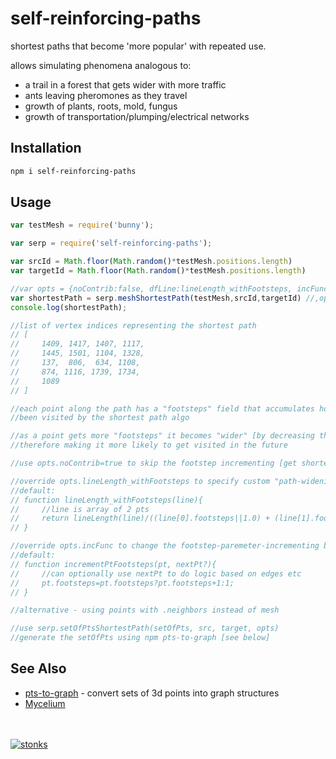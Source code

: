 # self-reinforcing-paths

shortest paths that become 'more popular' with repeated use.

allows simulating phenomena analogous to:

- a trail in a forest that gets wider with more traffic
- ants leaving pheromones as they travel
- growth of plants, roots, mold, fungus
- growth of transportation/plumping/electrical networks

## Installation

```sh
npm i self-reinforcing-paths
```

## Usage 

```javascript
var testMesh = require('bunny');

var serp = require('self-reinforcing-paths');

var srcId = Math.floor(Math.random()*testMesh.positions.length)
var targetId = Math.floor(Math.random()*testMesh.positions.length)

//var opts = {noContrib:false, dfLine:lineLength_withFootsteps, incFunc: incrementPtFootsteps};
var shortestPath = serp.meshShortestPath(testMesh,srcId,targetId) //,opts)
console.log(shortestPath);

//list of vertex indices representing the shortest path
// [
//     1409, 1417, 1407, 1117,
//     1445, 1501, 1104, 1328,
//     137,  806,  634, 1108,
//     874, 1116, 1739, 1734,
//     1089
// ]

//each point along the path has a "footsteps" field that accumulates how many times it has
//been visited by the shortest path algo

//as a point gets more "footsteps" it becomes "wider" [by decreasing the length of connected segments in the graph used by the shortest paths algo]
//therefore making it more likely to get visited in the future

//use opts.noContrib=true to skip the footstep incrementing [get shortest path without "widening" it]

//override opts.lineLength_withFootsteps to specify custom "path-widening" behavior.
//default: 
// function lineLength_withFootsteps(line){ 
//     //line is array of 2 pts
//     return lineLength(line)/((line[0].footsteps||1.0) + (line[1].footsteps||1.0))/2.0;
// }

//override opts.incFunc to change the footstep-paremeter-incrementing behavior 
//default:
// function incrementPtFootsteps(pt, nextPt?){ 
//     //can optionally use nextPt to do logic based on edges etc
//     pt.footsteps=pt.footsteps?pt.footsteps+1:1;
// }

//alternative - using points with .neighbors instead of mesh

//use serp.setOfPtsShortestPath(setOfPts, src, target, opts)
//generate the setOfPts using npm pts-to-graph [see below]
```
## See Also

- [pts-to-graph](https://www.npmjs.com/package/pts-to-graph) - convert sets of 3d points into graph structures
- [Mycelium](https://en.wikipedia.org/wiki/Mycelium)

<br><br>
[![stonks](https://i.imgur.com/UpDxbfe.png)](https://www.npmjs.com/~stonkpunk)



